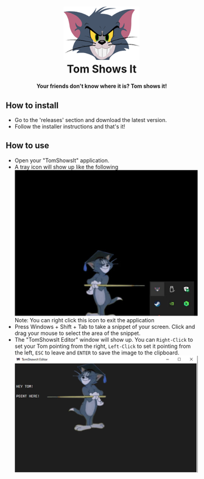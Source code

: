 <h1 align="center">
  <img src="https://raw.githubusercontent.com/dbarbosapn/TomShowsIt/master/.img/logo.png?raw=true" alt="TomShowsIt" width="200">
  <br>
  Tom Shows It
</h1>
<h4 align="center">Your friends don't know where it is? Tom shows it!</h4>

## How to install
- Go to the 'releases' section and download the latest version.
- Follow the installer instructions and that's it!

## How to use
- Open your "TomShowsIt" application.
- A tray icon will show up like the following
![img1](./.img/img1.jpg)
Note: You can right click this icon to exit the application
- Press Windows + Shift + Tab to take a snippet of your screen. Click and drag your mouse to select the area of the snippet.
- The "TomShowsIt Editor" window will show up. You can `Right-Click` to set your Tom pointing from the right, `Left-Click` to set it pointing from the left, `ESC` to leave and `ENTER` to save the image to the clipboard.
![img2](./.img/img2.jpg)